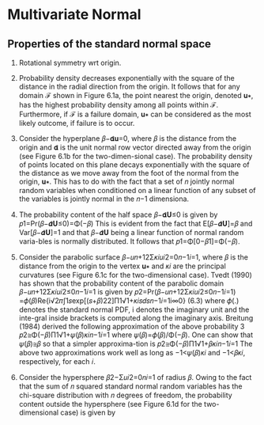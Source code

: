 # Multivariate Normal

## Properties of the standard normal space

1. Rotational symmetry wrt origin.

2. Probability density decreases exponentially with the square of the distance in the radial direction from the origin. It follows that for any domain ℱ shown in Figure 6.1a, the point nearest the origin, denoted 𝐮∗, has the highest probability density among all points within ℱ. Furthermore, if ℱ is a failure domain, 𝐮∗ can be considered as the most likely outcome, if failure is to occur.

3. Consider the hyperplane 𝛽−𝛂̂𝐮=0, where 𝛽 is the distance from the origin and 𝛂̂ is the unit normal row vector directed away from the origin (see Figure 6.1b for the two-dimen-sional case). The probability density of points located on this plane decays exponentially with the square of the distance as we move away from the foot of the normal from the origin, 𝐮∗. This has to do with the fact that a set of 𝑛 jointly normal random variables when conditioned on a linear function of any subset of the variables is jointly normal in the 𝑛−1 dimensiona.
4. The probability content of the half space 𝛽−𝛂̂𝐔≤0 is given by
𝑝1=Pr(𝛽−𝜶̂𝐔≤0)=Φ(−𝛽)
 This is evident from the fact that E[𝛽−𝜶̂𝐔]=𝛽 and Var[𝛽−𝜶̂𝐔]=1 and that 𝛽−𝜶̂𝐔 being a linear function of normal random varia-bles is normally distributed. It follows that 𝑝1=Φ[0−𝛽1]=Φ(−𝛽).
1. Consider the parabolic surface 𝛽−𝑢𝑛+12Σ𝜅𝑖𝑢𝑖2=0𝑛−1𝑖=1, where 𝛽 is the distance from the origin to the vertex 𝐮∗ and 𝜅𝑖 are the principal curvatures (see Figure 6.1c for the two-dimensional case). Tvedt (1990) has shown that the probability content of the parabolic domain 𝛽−𝑢𝑛+12Σ𝜅𝑖𝑢𝑖2≤0𝑛−1𝑖=1 is given by
𝑝2=Pr(𝛽−𝑢𝑛+12Σ𝜅𝑖𝑢𝑖2≤0𝑛−1𝑖=1) =𝜙(𝛽)Re{i√2𝜋∫1𝑠exp[(𝑠+𝛽)22]Π1√1+𝜅𝑖𝑠𝑑𝑠𝑛−1𝑖=1i∞0}
(6.3)
where 𝜙(.) denotes the standard normal PDF, i denotes the imaginary unit and the inte-gral inside brackets is computed along the imaginary axis. Breitung (1984) derived the following approximation of the above probability
3
𝑝2≅Φ(−𝛽)Π1√1+𝜓(𝛽)𝜅𝑖𝑛−1𝑖=1
where 𝜓(𝛽)=𝜙(𝛽)/Φ(−𝛽). One can show that 𝜓(𝛽)≅𝛽 so that a simpler approxima-tion is 
𝑝2≅Φ(−𝛽)Π1√1+𝛽𝜅𝑖𝑛−1𝑖=1
The above two approximations work well as long as −1<𝜓(𝛽)𝜅𝑖 and −1<𝛽𝜅𝑖, respectively, for each 𝑖.
1. Consider the hypersphere 𝛽2−Σ𝑢𝑖2=0𝑛𝑖=1 of radius 𝛽. Owing to the fact that the sum of 𝑛 squared standard normal random variables has the chi-square distribution with 𝑛 degrees of freedom, the probability content outside the hypersphere (see Figure 6.1d for the two-dimensional case) is given by